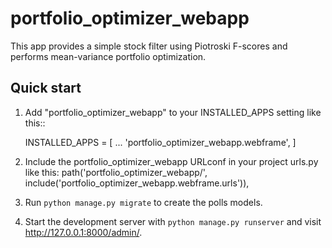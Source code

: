 # portfolio_optimizer_webapp

This app provides a simple stock filter using Piotroski F-scores and performs mean-variance portfolio optimization.

Quick start
-----------

1. Add "portfolio_optimizer_webapp" to your INSTALLED_APPS setting like this::

    INSTALLED_APPS = [
        ...
        'portfolio_optimizer_webapp.webframe',
    ]

2. Include the portfolio_optimizer_webapp URLconf in your project urls.py like this:
    path('portfolio_optimizer_webapp/', include('portfolio_optimizer_webapp.webframe.urls')),

3. Run ``python manage.py migrate`` to create the polls models.

4. Start the development server with `python manage.py runserver` and visit http://127.0.0.1:8000/admin/.

